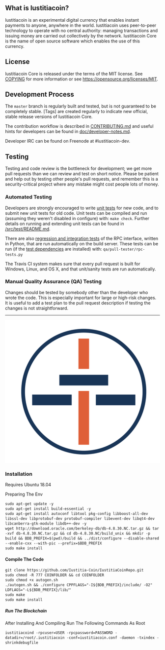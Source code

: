 What is Iustitiacoin?
----------------

Iustitiacoin is an experimental digital currency that enables instant payments to
anyone, anywhere in the world. Iustitiacoin uses peer-to-peer technology to operate
with no central authority: managing transactions and issuing money are carried
out collectively by the network. Iustitiacoin Core is the name of open source
software which enables the use of this currency.

License
-------

Iustitiacoin Core is released under the terms of the MIT license. See [COPYING](COPYING) for more
information or see https://opensource.org/licenses/MIT.

Development Process
-------------------

The `master` branch is regularly built and tested, but is not guaranteed to be
completely stable. [Tags] are created
regularly to indicate new official, stable release versions of Iustitiacoin Core.

The contribution workflow is described in [CONTRIBUTING.md](CONTRIBUTING.md)
and useful hints for developers can be found in [doc/developer-notes.md](doc/developer-notes.md).

Developer IRC can be found on Freenode at #iustitiacoin-dev.

Testing
-------

Testing and code review is the bottleneck for development; we get more pull
requests than we can review and test on short notice. Please be patient and help out by testing
other people's pull requests, and remember this is a security-critical project where any mistake might cost people
lots of money.

### Automated Testing

Developers are strongly encouraged to write [unit tests](src/test/README.md) for new code, and to
submit new unit tests for old code. Unit tests can be compiled and run
(assuming they weren't disabled in configure) with: `make check`. Further details on running
and extending unit tests can be found in [/src/test/README.md](/src/test/README.md).

There are also [regression and integration tests](/qa) of the RPC interface, written
in Python, that are run automatically on the build server.
These tests can be run (if the [test dependencies](/qa) are installed) with: `qa/pull-tester/rpc-tests.py`

The Travis CI system makes sure that every pull request is built for Windows, Linux, and OS X, and that unit/sanity tests are run automatically.

### Manual Quality Assurance (QA) Testing

Changes should be tested by somebody other than the developer who wrote the
code. This is especially important for large or high-risk changes. It is useful
to add a test plan to the pull request description if testing the changes is
not straightforward.

----------------------------------------------
![Homepage](src/logo.png)

### Installation
Requires Ubuntu 18.04

Preparing The Env

```
sudo apt-get update -y 
sudo apt-get install build-essential -y
sudo apt-get install autoconf libtool pkg-config libboost-all-dev libssl-dev libprotobuf-dev protobuf-compiler libevent-dev libqt4-dev libcanberra-gtk-module libdb++-dev -y 
wget http://download.oracle.com/berkeley-db/db-4.8.30.NC.tar.gz && tar -xvf db-4.8.30.NC.tar.gz && cd db-4.8.30.NC/build_unix && mkdir -p build && BDB_PREFIX=$(pwd)/build && ../dist/configure --disable-shared --enable-cxx --with-pic --prefix=$BDB_PREFIX 
sudo make install

```

#### Compile The Code

```
git clone https://github.com/Iustitia-Coin/IustitiaCoinRepo.git
sudo chmod -R 777 COINFOLDER && cd COINFOLDER 
sudo chmod +x autogen.sh 
./autogen.sh && ./configure CPPFLAGS="-I${BDB_PREFIX}/include/ -O2" LDFLAGS="-L${BDB_PREFIX}/lib/" 
sudo make 
sudo make install
```
##### Run The Blockchain
After Installing And Compiling Run The Following Commands As Root
```
iustitiacoind -rpcuser=USER -rpcpassword=PASSWORD -datadir=/root/.iustitiacoin -conf=iustitiacoin.conf -daemon -txindex -shrinkdebugfile
```
